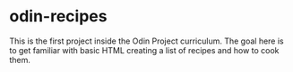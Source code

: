 # odin-recipes
This is the first project inside the Odin Project curriculum.
The goal here is to get familiar with basic HTML creating a list of recipes and how to cook them.
